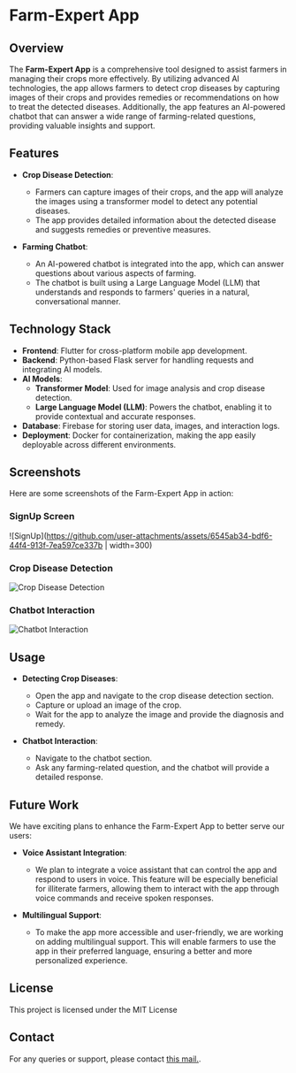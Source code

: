 # Farm-Expert App

## Overview
The **Farm-Expert App** is a comprehensive tool designed to assist farmers in managing their crops more effectively. By utilizing advanced AI technologies, the app allows farmers to detect crop diseases by capturing images of their crops and provides remedies or recommendations on how to treat the detected diseases. Additionally, the app features an AI-powered chatbot that can answer a wide range of farming-related questions, providing valuable insights and support.

## Features
- **Crop Disease Detection**: 
  - Farmers can capture images of their crops, and the app will analyze the images using a transformer model to detect any potential diseases.
  - The app provides detailed information about the detected disease and suggests remedies or preventive measures.

- **Farming Chatbot**: 
  - An AI-powered chatbot is integrated into the app, which can answer questions about various aspects of farming.
  - The chatbot is built using a Large Language Model (LLM) that understands and responds to farmers' queries in a natural, conversational manner.

## Technology Stack
- **Frontend**: Flutter for cross-platform mobile app development.
- **Backend**: Python-based Flask server for handling requests and integrating AI models.
- **AI Models**:
  - **Transformer Model**: Used for image analysis and crop disease detection.
  - **Large Language Model (LLM)**: Powers the chatbot, enabling it to provide contextual and accurate responses.
- **Database**: Firebase for storing user data, images, and interaction logs.
- **Deployment**: Docker for containerization, making the app easily deployable across different environments.

## Screenshots

Here are some screenshots of the Farm-Expert App in action:

### SignUp Screen
![SignUp](https://github.com/user-attachments/assets/6545ab34-bdf6-44f4-913f-7ea597ce337b | width=300)


### Crop Disease Detection
![Crop Disease Detection](https://github.com/user-attachments/assets/f06c4532-a37b-4281-96ae-8b2c2c777dc1)


### Chatbot Interaction
![Chatbot Interaction](https://github.com/user-attachments/assets/dbdf92e2-214e-4bd6-b19a-d9f1a66c06c3)


## Usage
- **Detecting Crop Diseases**:
  - Open the app and navigate to the crop disease detection section.
  - Capture or upload an image of the crop.
  - Wait for the app to analyze the image and provide the diagnosis and remedy.

- **Chatbot Interaction**:
  - Navigate to the chatbot section.
  - Ask any farming-related question, and the chatbot will provide a detailed response.

## Future Work
We have exciting plans to enhance the Farm-Expert App to better serve our users:

- **Voice Assistant Integration**:
  - We plan to integrate a voice assistant that can control the app and respond to users in voice. This feature will be especially beneficial for illiterate farmers, allowing them to interact with the app through voice commands and receive spoken responses.

- **Multilingual Support**:
  - To make the app more accessible and user-friendly, we are working on adding multilingual support. This will enable farmers to use the app in their preferred language, ensuring a better and more personalized experience.

## License
This project is licensed under the MIT License

## Contact
For any queries or support, please contact [this mail.](mailto:vayanshgarg@gmail.com).
